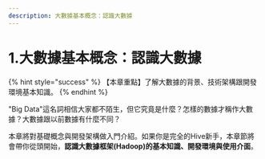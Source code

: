 ```yaml
---
description: 大數據基本概念：認識大數據
---
```


# 1.大數據基本概念：認識大數據

{% hint style="success" %}
【本章重點】了解大數據的背景、技術架構跟開發環境基本知識。
{% endhint %}

"Big Data"這名詞相信大家都不陌生，但它究竟是什麼？怎樣的數據才稱作大數據？大數據跟以前數據有什麼不同？

本章將對基礎概念與開發架構做入門介紹。如果你是完全的Hive新手，本章節將會帶你從頭開始，**認識大數據框架(Hadoop)的基本知識、開發環境與使用介面**。
